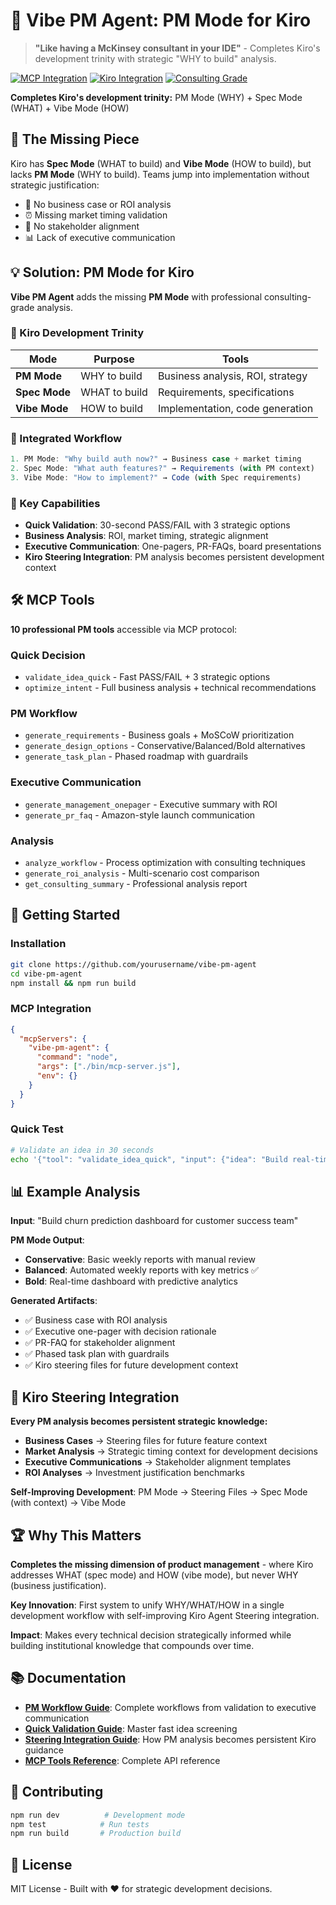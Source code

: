 # 🚀 Vibe PM Agent: PM Mode for Kiro

> **"Like having a McKinsey consultant in your IDE"** - Completes Kiro's development trinity with strategic "WHY to build" analysis.

[![MCP Integration](https://img.shields.io/badge/MCP-Compatible-blue)](https://modelcontextprotocol.io)
[![Kiro Integration](https://img.shields.io/badge/Kiro-PM%20Mode-purple)](https://kiro.ai)
[![Consulting Grade](https://img.shields.io/badge/Analysis-Consulting%20Grade-gold)](https://github.com/yourusername/vibe-pm-agent)

**Completes Kiro's development trinity:** PM Mode (WHY) + Spec Mode (WHAT) + Vibe Mode (HOW)

## 🎯 The Missing Piece

Kiro has **Spec Mode** (WHAT to build) and **Vibe Mode** (HOW to build), but lacks **PM Mode** (WHY to build). Teams jump into implementation without strategic justification:

- 💸 No business case or ROI analysis
- ⏰ Missing market timing validation  
- 🎲 No stakeholder alignment
- 📊 Lack of executive communication

## 💡 Solution: PM Mode for Kiro

**Vibe PM Agent** adds the missing **PM Mode** with professional consulting-grade analysis.

### 🎯 Kiro Development Trinity

| Mode | Purpose | Tools |
|------|---------|-------|
| **PM Mode** | WHY to build | Business analysis, ROI, strategy |
| **Spec Mode** | WHAT to build | Requirements, specifications |
| **Vibe Mode** | HOW to build | Implementation, code generation |

### 🔄 Integrated Workflow

```typescript
1. PM Mode: "Why build auth now?" → Business case + market timing
2. Spec Mode: "What auth features?" → Requirements (with PM context)  
3. Vibe Mode: "How to implement?" → Code (with Spec requirements)
```

### 🧠 Key Capabilities
- **Quick Validation**: 30-second PASS/FAIL with 3 strategic options
- **Business Analysis**: ROI, market timing, strategic alignment
- **Executive Communication**: One-pagers, PR-FAQs, board presentations
- **Kiro Steering Integration**: PM analysis becomes persistent development context

## 🛠 MCP Tools

**10 professional PM tools** accessible via MCP protocol:

### Quick Decision
- `validate_idea_quick` - Fast PASS/FAIL + 3 strategic options
- `optimize_intent` - Full business analysis + technical recommendations

### PM Workflow  
- `generate_requirements` - Business goals + MoSCoW prioritization
- `generate_design_options` - Conservative/Balanced/Bold alternatives
- `generate_task_plan` - Phased roadmap with guardrails

### Executive Communication
- `generate_management_onepager` - Executive summary with ROI
- `generate_pr_faq` - Amazon-style launch communication

### Analysis
- `analyze_workflow` - Process optimization with consulting techniques
- `generate_roi_analysis` - Multi-scenario cost comparison
- `get_consulting_summary` - Professional analysis report

## 🚀 Getting Started

### Installation
```bash
git clone https://github.com/yourusername/vibe-pm-agent
cd vibe-pm-agent
npm install && npm run build
```

### MCP Integration
```json
{
  "mcpServers": {
    "vibe-pm-agent": {
      "command": "node",
      "args": ["./bin/mcp-server.js"],
      "env": {}
    }
  }
}
```

### Quick Test
```bash
# Validate an idea in 30 seconds
echo '{"tool": "validate_idea_quick", "input": {"idea": "Build real-time analytics dashboard"}}' | node bin/mcp-server.js
```

## 📊 Example Analysis

**Input**: "Build churn prediction dashboard for customer success team"

**PM Mode Output**:
- **Conservative**: Basic weekly reports with manual review
- **Balanced**: Automated weekly reports with key metrics ✅ 
- **Bold**: Real-time dashboard with predictive analytics

**Generated Artifacts**:
- ✅ Business case with ROI analysis
- ✅ Executive one-pager with decision rationale
- ✅ PR-FAQ for stakeholder alignment
- ✅ Phased task plan with guardrails
- ✅ Kiro steering files for future development context

## 🔄 Kiro Steering Integration

**Every PM analysis becomes persistent strategic knowledge:**

- **Business Cases** → Steering files for future feature context
- **Market Analysis** → Strategic timing context for development decisions
- **Executive Communications** → Stakeholder alignment templates
- **ROI Analyses** → Investment justification benchmarks

**Self-Improving Development**: PM Mode → Steering Files → Spec Mode (with context) → Vibe Mode

## 🏆 Why This Matters

**Completes the missing dimension of product management** - where Kiro addresses WHAT (spec mode) and HOW (vibe mode), but never WHY (business justification).

**Key Innovation**: First system to unify WHY/WHAT/HOW in a single development workflow with self-improving Kiro Agent Steering integration.

**Impact**: Makes every technical decision strategically informed while building institutional knowledge that compounds over time.

## 📚 Documentation

- **[PM Workflow Guide](docs/pm-workflow-guide.md)**: Complete workflows from validation to executive communication
- **[Quick Validation Guide](docs/quick-validation-guide.md)**: Master fast idea screening
- **[Steering Integration Guide](docs/steering-file-integration-guide.md)**: How PM analysis becomes persistent Kiro guidance
- **[MCP Tools Reference](docs/mcp-tools-documentation.md)**: Complete API reference

## 🤝 Contributing

```bash
npm run dev          # Development mode
npm test            # Run tests
npm run build       # Production build
```

## 📄 License

MIT License - Built with ❤️ for strategic development decisions.
